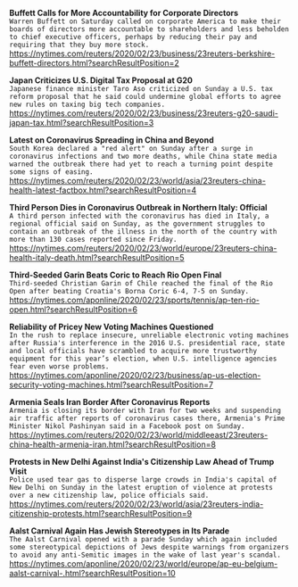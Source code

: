 **Buffett Calls for More Accountability for Corporate Directors**\
`Warren Buffett on Saturday called on corporate America to make their boards of directors more accountable to shareholders and less beholden to chief executive officers, perhaps by reducing their pay and requiring that they buy more stock.`\
https://nytimes.com/reuters/2020/02/23/business/23reuters-berkshire-buffett-directors.html?searchResultPosition=2

**Japan Criticizes U.S. Digital Tax Proposal at G20**\
`Japanese finance minister Taro Aso criticized on Sunday a U.S. tax reform proposal that he said could undermine global efforts to agree new rules on taxing big tech companies.`\
https://nytimes.com/reuters/2020/02/23/business/23reuters-g20-saudi-japan-tax.html?searchResultPosition=3

**Latest on Coronavirus Spreading in China and Beyond**\
`South Korea declared a "red alert" on Sunday after a surge in coronavirus infections and two more deaths, while China state media warned the outbreak there had yet to reach a turning point despite some signs of easing.`\
https://nytimes.com/reuters/2020/02/23/world/asia/23reuters-china-health-latest-factbox.html?searchResultPosition=4

**Third Person Dies in Coronavirus Outbreak in Northern Italy: Official**\
`A third person infected with the coronavirus has died in Italy, a regional official said on Sunday, as the government struggles to contain an outbreak of the illness in the north of the country with more than 130 cases reported since Friday.`\
https://nytimes.com/reuters/2020/02/23/world/europe/23reuters-china-health-italy-death.html?searchResultPosition=5

**Third-Seeded Garin Beats Coric to Reach Rio Open Final**\
`Third-seeded Christian Garin of Chile reached the final of the Rio Open after beating Croatia's Borna Coric 6-4, 7-5 on Sunday.`\
https://nytimes.com/aponline/2020/02/23/sports/tennis/ap-ten-rio-open.html?searchResultPosition=6

**Reliability of Pricey New Voting Machines Questioned**\
`In the rush to replace insecure, unreliable electronic voting machines after Russia's interference in the 2016 U.S. presidential race, state and local officials have scrambled to acquire more trustworthy equipment for this year’s election, when U.S. intelligence agencies fear even worse problems.`\
https://nytimes.com/aponline/2020/02/23/business/ap-us-election-security-voting-machines.html?searchResultPosition=7

**Armenia Seals Iran Border After Coronavirus Reports**\
`Armenia is closing its border with Iran for two weeks and suspending air traffic after reports of coronavirus cases there, Armenia's Prime Minister Nikol Pashinyan said in a Facebook post on Sunday.`\
https://nytimes.com/reuters/2020/02/23/world/middleeast/23reuters-china-health-armenia-iran.html?searchResultPosition=8

**Protests in New Delhi Against India's Citizenship Law Ahead of Trump Visit**\
`Police used tear gas to disperse large crowds in India's capital of New Delhi on Sunday in the latest eruption of violence at protests over a new citizenship law, police officials said.`\
https://nytimes.com/reuters/2020/02/23/world/asia/23reuters-india-citizenship-protests.html?searchResultPosition=9

**Aalst Carnival Again Has Jewish Stereotypes in Its Parade**\
`The Aalst Carnival opened with a parade Sunday which again included some stereotypical depictions of Jews despite warnings from organizers to avoid any anti-Semitic images in the wake of last year's scandal. `\
https://nytimes.com/aponline/2020/02/23/world/europe/ap-eu-belgium-aalst-carnival-.html?searchResultPosition=10

